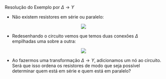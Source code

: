 <div class="cabecalho large">

Resolução do Exemplo por $\Delta \rightarrow Y$

</div>
<div class="two-columns-50-50">
<div class="regular">

- Não existem resistores em série ou paralelo:

<center>
    <img class="transparent" src="https://cdn.kastatic.org/ka-perseus-images/5d6b711e0f765ad7e88a6d18b39bf20850ac8e18.svg">
</center>

</div>

<div class="regular">

- Redesenhando o circuito vemos que temos duas conexões $\Delta$ empilhadas uma sobre a outra:

<center>
    <img class="transparent" src="https://cdn.kastatic.org/ka-perseus-images/ed2ef2bdcfab1d6c66ae3bc17629a2c783d3ec64.svg">
</center>

- Ao fazermos uma transformação $\Delta \rightarrow Y$, adicionamos um nó ao circuito. Será que isso ordena os resistores de modo que seja possível determinar quem está em série e quem está em paralelo?

</div>

</div>
